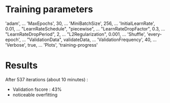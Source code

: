 # Training parameters

'adam', ...
'MaxEpochs', 30, ...
'MiniBatchSize', 256, ...
'InitialLearnRate', 0.01, ...
"LearnRateSchedule", "piecewise", ...
"LearnRateDropFactor", 0.3, ...
"LearnRateDropPeriod", 2, ...
"L2Regularization", 0.001, ...
'Shuffle', 'every-epoch', ...
"ValidationData", validateData, ...
'ValidationFrequency', 40, ...
'Verbose', true, ...
'Plots', 'training-progress'

# Results

After 537 iterations (about 10 minutes) :
- Validation fscore : 43%
- noticeable overfitting
